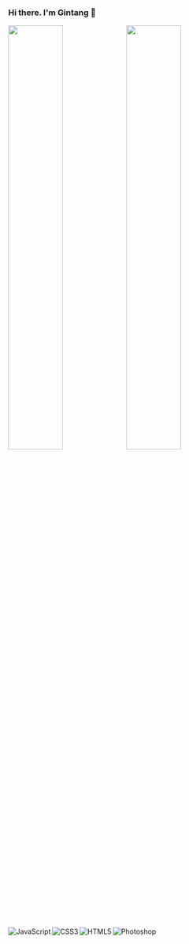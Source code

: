 ### Hi there. I'm Gintang 👋
<img align="left" width="47%" src="https://github-readme-stats.vercel.app/api?username=anuraghazra&show_icons=true&bg_color=00000000">
<img align="left" width="47%" src="https://github-readme-stats.vercel.app/api/top-langs/?username=DivineGintang&layout=compact">
<img  align="left"alt="JavaScript" src="https://img.shields.io/badge/javascript-%23323330.svg?style=for-the-badge&logo=javascript&logoColor=%23F7DF1E"/>
<img  alt="HTML5" src="https://img.shields.io/badge/HTML5-%23E34F26.svg?style=for-the-badge&logo=html5&logoColor=white"/>
<img align="left" alt="CSS3" src="https://img.shields.io/badge/css3-%231572B6.svg?style=for-the-badge&logo=css3&logoColor=%white"/>
<img  alt="Photoshop" src="https://img.shields.io/badge/adobe%20photoshop-%2331A8FF.svg?style=for-the-badge&logo=adobe%20photoshop&logoColor=white"/>

